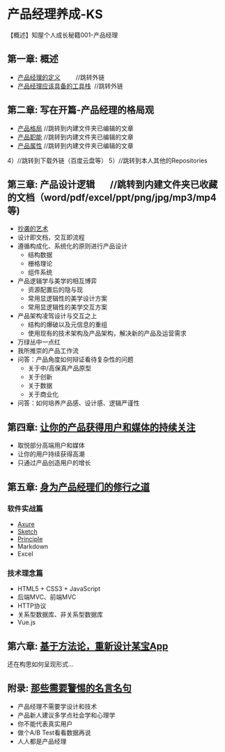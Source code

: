 # 产品经理养成-KS

【概述】知屋个人成长秘籍001-产品经理

## 第一章: 概述
- [产品经理的定义](http://www.woshipm.com/pmd/803999.html)          //跳转外链
- [产品经理应该具备的工具栈](http://www.woshipm.com/pmd/581411.html)  //跳转外链



## 第二章: 写在开篇-产品经理的格局观
- [产品格局](/PM/产品格局.md)            //跳转到内建文件夹已编辑的文章
- [产品职能](/PM/产品职能.md)            //跳转到内建文件夹已编辑的文章
- [产品属性](/PM/产品属性.md)            //跳转到内建文件夹已编辑的文章

4）//跳转到下载外链（百度云盘等）
5）//跳转到本人其他的Repositories

## 第三章: 产品设计逻辑        //跳转到内建文件夹已收藏的文档（word/pdf/excel/ppt/png/jpg/mp3/mp4等)
- [抄袭的艺术](/PM/1)
- 设计即文档，交互即流程
- 遵循构成化、系统化的原则进行产品设计
  - 结构数据
  - 栅格理论
  - 组件系统
- 产品逻辑学与美学的相互博弈
  - 资源配置后的隐与现
  - 常用显逻辑性的美学设计方案
  - 常用显逻辑性的美学交互方案
- 产品架构凌驾设计与交互之上
  - 结构的爆破以及元信息的重组
  - 使用现有的技术架构及产品架构，解决新的产品及运营需求
- 万绿丛中一点红
- 我所推崇的产品工作流
- 问答：产品角度如何辩证看待复杂性的问题
  - 关于中/高保真产品原型
  - 关于创新
  - 关于数据
  - 关于商业化
- 问答：如何培养产品感、设计感、逻辑严谨性



## 第四章: [让你的产品获得用户和媒体的持续关注](./docs/Untitled.md)
- 取悦部分高端用户和媒体
- 让你的用户持续获得高潮
- 只通过产品创造用户的增长



## 第五章: [身为产品经理们的修行之道](./docs/Untitled.md)

### 软件实战篇
- [Axure](http://axure.com)
- [Sketch](http://sketchapp.com)
- [Principle](http://principleux.com/)
- Markdown
- Excel

### 技术理念篇
- HTML5 + CSS3 + JavaScript
- 后端MVC、前端MVC
- HTTP协议
- 关系型数据库、非关系型数据库
- Vue.js



## 第六章: [基于方法论，重新设计某宝App](./docs/Untitled.md)

还在构思如何呈现形式...


## 附录: [那些需要警惕的名言名句](./docs/Untitled.md)
- 产品经理不需要学设计和技术
- 产品新人建议多学点社会学和心理学
- 你不能代表真实用户
- 做个A/B Test看看数据再说
- 人人都是产品经理
